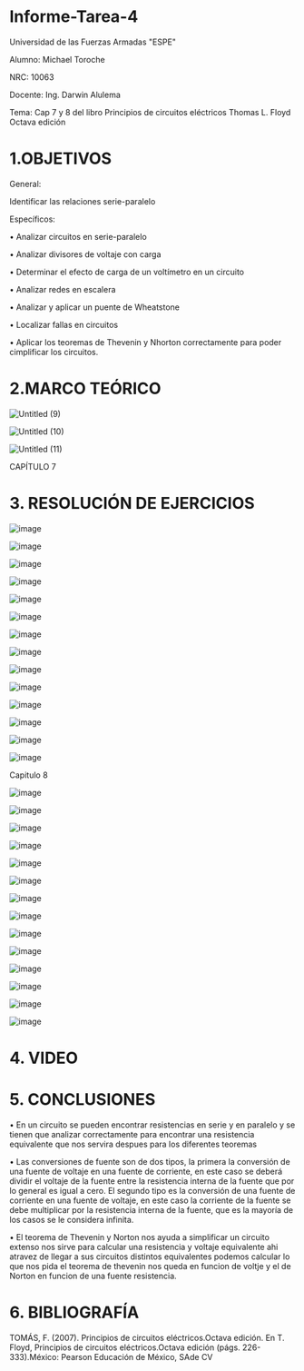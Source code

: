 # Informe-Tarea-4

Universidad de las Fuerzas Armadas "ESPE"

Alumno: Michael Toroche

NRC: 10063

Docente: Ing. Darwin Alulema

Tema: Cap 7 y 8 del libro Principios de circuitos eléctricos Thomas L. Floyd Octava edición

# 1.OBJETIVOS

General:

Identificar las relaciones serie-paralelo

Específicos:

• Analizar circuitos en serie-paralelo

• Analizar divisores de voltaje con carga

• Determinar el efecto de carga de un voltímetro en un circuito

• Analizar redes en escalera

• Analizar y aplicar un puente de Wheatstone

• Localizar fallas en circuitos

• Aplicar los teoremas de Thevenin y Nhorton correctamente para poder cimplificar los circuitos.

# 2.MARCO TEÓRICO

![Untitled (9)](https://user-images.githubusercontent.com/116761073/207740415-4364ec82-1853-4a67-bd15-12114940a281.jpg)

![Untitled (10)](https://user-images.githubusercontent.com/116761073/207740520-c0469407-c2c2-40bf-b1ae-e54ffb0e7e7d.jpg)

![Untitled (11)](https://user-images.githubusercontent.com/116761073/207740588-1d6a736b-3b16-47c4-b795-4ae126220c8f.jpg)


CAPÍTULO 7

# 3. RESOLUCIÓN DE EJERCICIOS

![image](https://user-images.githubusercontent.com/116761073/207762566-0e525a23-f712-492a-b9c6-9981849a0690.png)

![image](https://user-images.githubusercontent.com/116761073/207762599-6aae501d-d248-410a-a7ec-d9c0bcd280df.png)

![image](https://user-images.githubusercontent.com/116761073/207762636-789fe995-fa98-493c-abde-3c52244a1207.png)

![image](https://user-images.githubusercontent.com/116761073/207762660-f049796a-8e60-46af-a8fe-7d44af5fdfdc.png)

![image](https://user-images.githubusercontent.com/116761073/207762705-9120bd28-9174-4b8a-8ab8-b17ad818e03b.png)

![image](https://user-images.githubusercontent.com/116761073/207762751-1bb9714f-bf78-4935-8588-e1352cc8c086.png)

![image](https://user-images.githubusercontent.com/116761073/207762792-88b60e8a-c26f-467e-83ef-d3bf7ba8d35d.png)

![image](https://user-images.githubusercontent.com/116761073/207762821-cbd8855b-13f9-43ff-acdd-1b4d66fc422d.png)

![image](https://user-images.githubusercontent.com/116761073/207762859-fc44f661-5319-4bca-b210-a05c877a64ec.png)

![image](https://user-images.githubusercontent.com/116761073/207762904-078c3761-170f-42a3-8bca-fccc15ee1344.png)

![image](https://user-images.githubusercontent.com/116761073/207763133-0a17094f-038c-4351-8104-0a19863be8aa.png)

![image](https://user-images.githubusercontent.com/116761073/207763175-cf458e31-9ecb-4d39-88a7-5f50f66735f4.png)

![image](https://user-images.githubusercontent.com/116761073/207763223-0b5eae09-c743-48b8-b19f-1addb2287aad.png)

![image](https://user-images.githubusercontent.com/116761073/207763257-8cb7faca-e430-4343-973d-0e5d2c477d24.png)

Capitulo 8

![image](https://user-images.githubusercontent.com/116761073/207763693-00706e87-8279-4f42-b79e-dc94a475cf5f.png)

![image](https://user-images.githubusercontent.com/116761073/207763729-73aebd80-0e5e-47c9-b299-12a6eaedf22c.png)

![image](https://user-images.githubusercontent.com/116761073/207763763-6bd9baef-c097-4f0e-aaad-b75fe495ebe2.png)

![image](https://user-images.githubusercontent.com/116761073/207763800-12bbdadf-0ab8-4671-87bc-d60da6b112de.png)

![image](https://user-images.githubusercontent.com/116761073/207763831-93ce1d35-5840-4188-9902-b487964c7587.png)

![image](https://user-images.githubusercontent.com/116761073/207763869-eaff15ad-43f0-4487-8084-96592290c688.png)

![image](https://user-images.githubusercontent.com/116761073/207763898-c02df1f2-698b-43ac-be14-224a2c444ddf.png)

![image](https://user-images.githubusercontent.com/116761073/207763938-7f71f06f-723a-4c9a-97d6-3a0d51375c73.png)

![image](https://user-images.githubusercontent.com/116761073/207763990-9ccf1a95-81ad-4216-842a-85444c693d55.png)

![image](https://user-images.githubusercontent.com/116761073/207764027-8f1bd6c0-513c-4644-b520-6ae6e13685dc.png)

![image](https://user-images.githubusercontent.com/116761073/207764057-6c59541e-9e4e-417c-909c-39b7c75001e2.png)

![image](https://user-images.githubusercontent.com/116761073/207764111-0065078b-fa6d-4f70-8869-5ac254f029de.png)

![image](https://user-images.githubusercontent.com/116761073/207764140-68193e8f-6e41-453f-a5ea-c0f9f2e34ccb.png)

![image](https://user-images.githubusercontent.com/116761073/207764182-5f01c9ff-2a36-445d-93b1-678eaa923dbd.png)


# 4. VIDEO


# 5. CONCLUSIONES

• En un circuito se pueden encontrar resistencias en serie y en paralelo y se tienen que analizar correctamente para encontrar una resistencia equivalente que nos servira despues para los diferentes teoremas

• Las conversiones de fuente son de dos tipos, la primera la conversión de una fuente de voltaje en una fuente de corriente, en este caso se deberá dividir el voltaje de la fuente entre la resistencia interna de la fuente que por lo general es igual a cero. El segundo tipo es la conversión de una fuente de corriente en una fuente de voltaje, en este caso la corriente de la fuente se debe multiplicar por la resistencia interna de la fuente, que es la mayoría de los casos se le considera infinita.

• El teorema de Thevenin y Norton nos ayuda a simplificar un circuito extenso nos sirve para calcular una resistencia y voltaje equivalente ahi atravez de llegar a sus circuitos distintos equivalentes podemos calcular lo que nos pida el teorema de thevenin nos queda en funcion de voltje y el de Norton en funcion de una fuente resistencia.

# 6. BIBLIOGRAFÍA

TOMÁS, F. (2007). Principios de circuitos eléctricos.Octava edición. En T. Floyd, Principios de circuitos eléctricos.Octava edición (págs. 226-333).México: Pearson Educación de México, SAde CV
